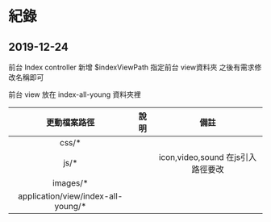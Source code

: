 # 紀錄

## 2019-12-24

前台 Index controller 新增 $indexViewPath 指定前台 view資料夾
之後有需求修改名稱即可

前台 view 放在 index-all-young 資料夾裡

|            更動檔案路徑            |  說明  |                備註                |
| :--------------------------------: | :----: | :--------------------------------: |
|               css/*                | &nbsp; |               &nbsp;               |
|                js/*                | &nbsp; | icon,video,sound 在js引入 路徑要改 |
|              images/*              | &nbsp; |               &nbsp;               |
| application/view/index-all-young/* | &nbsp; |               &nbsp;               |


